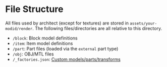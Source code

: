# File Structure

All files used by architect (except for textures) are stored in `assets/your-modid/render`. The following files/directories are all relative to this directory.

 - `/block`: Block model definitions
 - `/item`: Item model definitions
 - `/part`: Part files (loaded via the `external` part type)
 - `/obj`: OBJ/MTL files
 - `/_factories.json`: [Custom models/parts/transforms](factories.md)